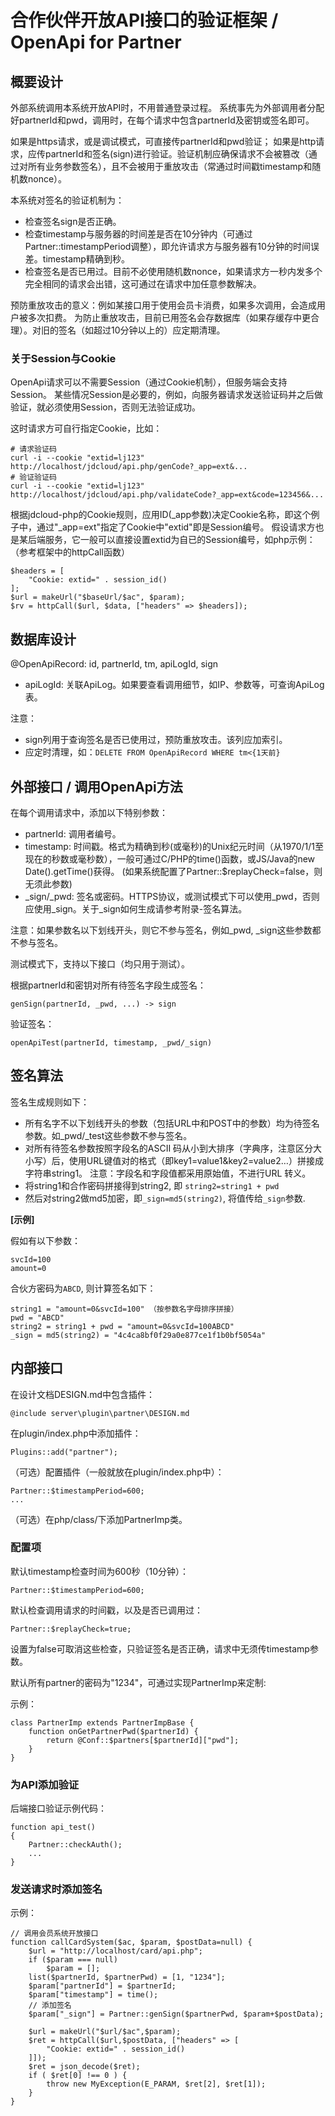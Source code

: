 # 合作伙伴开放API接口的验证框架 / OpenApi for Partner

## 概要设计

外部系统调用本系统开放API时，不用普通登录过程。
系统事先为外部调用者分配好partnerId和pwd，调用时，在每个请求中包含partnerId及密钥或签名即可。

如果是https请求，或是调试模式，可直接传partnerId和pwd验证；
如果是http请求，应传partnerId和签名(sign)进行验证。验证机制应确保请求不会被篡改（通过对所有业务参数签名），且不会被用于重放攻击（常通过时间戳timestamp和随机数nonce）。

本系统对签名的验证机制为：

- 检查签名sign是否正确。
- 检查timestamp与服务器的时间差是否在10分钟内（可通过Partner::timestampPeriod调整），即允许请求方与服务器有10分钟的时间误差。timestamp精确到秒。
- 检查签名是否已用过。目前不必使用随机数nonce，如果请求方一秒内发多个完全相同的请求会出错，这可通过在请求中加任意参数解决。

预防重放攻击的意义：例如某接口用于使用会员卡消费，如果多次调用，会造成用户被多次扣费。
为防止重放攻击，目前已用签名会存数据库（如果存缓存中更合理）。对旧的签名（如超过10分钟以上的）应定期清理。

### 关于Session与Cookie

OpenApi请求可以不需要Session（通过Cookie机制），但服务端会支持Session。
某些情况Session是必要的，例如，向服务器请求发送验证码并之后做验证，就必须使用Session，否则无法验证成功。

这时请求方可自行指定Cookie，比如：

	# 请求验证码
	curl -i --cookie "extid=lj123" http://localhost/jdcloud/api.php/genCode?_app=ext&...
	# 验证验证码
	curl -i --cookie "extid=lj123" http://localhost/jdcloud/api.php/validateCode?_app=ext&code=123456&...

根据jdcloud-php的Cookie规则，应用ID(_app参数)决定Cookie名称，即这个例子中，通过"_app=ext"指定了Cookie中"extid"即是Session编号。
假设请求方也是某后端服务，它一般可以直接设置extid为自已的Session编号，如php示例：（参考框架中的httpCall函数）

	$headers = [
		"Cookie: extid=" . session_id()
	];
	$url = makeUrl("$baseUrl/$ac", $param);
	$rv = httpCall($url, $data, ["headers" => $headers]);

## 数据库设计

@OpenApiRecord: id, partnerId, tm, apiLogId, sign

- apiLogId: 关联ApiLog。如果要查看调用细节，如IP、参数等，可查询ApiLog表。

注意：

- sign列用于查询签名是否已使用过，预防重放攻击。该列应加索引。
- 应定时清理，如：`DELETE FROM OpenApiRecord WHERE tm<{1天前}`

## 外部接口 / 调用OpenApi方法

在每个调用请求中，添加以下特别参数：

- partnerId: 调用者编号。
- timestamp: 时间戳。格式为精确到秒(或毫秒)的Unix纪元时间（从1970/1/1至现在的秒数或毫秒数），一般可通过C/PHP的time()函数，或JS/Java的new Date().getTime()获得。
 (如果系统配置了Partner::$replayCheck=false，则无须此参数)
- _sign/_pwd: 签名或密码。HTTPS协议，或测试模式下可以使用_pwd，否则应使用_sign。关于_sign如何生成请参考附录-签名算法。

注意：如果参数名以下划线开头，则它不参与签名，例如_pwd, _sign这些参数都不参与签名。

测试模式下，支持以下接口（均只用于测试）。

根据partnerId和密钥对所有待签名字段生成签名：

	genSign(partnerId, _pwd, ...) -> sign

验证签名：

	openApiTest(partnerId, timestamp, _pwd/_sign)

## 签名算法

签名生成规则如下：

- 所有名字不以下划线开头的参数（包括URL中和POST中的参数）均为待签名参数。如_pwd/_test这些参数不参与签名。
- 对所有待签名参数按照字段名的ASCII 码从小到大排序（字典序，注意区分大小写）后，使用URL键值对的格式（即key1=value1&key2=value2…）拼接成字符串string1。
  注意：字段名和字段值都采用原始值，不进行URL 转义。
- 将string1和合作密码拼接得到string2, 即 `string2=string1 + pwd`
- 然后对string2做md5加密，即`_sign=md5(string2)`, 将值传给`_sign`参数.

**[示例]**

假如有以下参数：

	svcId=100
	amount=0

合伙方密码为`ABCD`, 则计算签名如下：

	string1 = "amount=0&svcId=100" （按参数名字母排序拼接）
	pwd = "ABCD"
	string2 = string1 + pwd = "amount=0&svcId=100ABCD"
	_sign = md5(string2) = "4c4ca8bf0f29a0e877ce1f1b0bf5054a"

## 内部接口

在设计文档DESIGN.md中包含插件：

	@include server\plugin\partner\DESIGN.md

在plugin/index.php中添加插件：

	Plugins::add("partner");

（可选）配置插件（一般就放在plugin/index.php中）：

	Partner::$timestampPeriod=600;
	...

（可选）在php/class/下添加PartnerImp类。

### 配置项

默认timestamp检查时间为600秒（10分钟）：

	Partner::$timestampPeriod=600;

默认检查调用请求的时间戳，以及是否已调用过：

	Partner::$replayCheck=true;

设置为false可取消这些检查，只验证签名是否正确，请求中无须传timestamp参数。

默认所有partner的密码为"1234"，可通过实现PartnerImp来定制:

示例：

	class PartnerImp extends PartnerImpBase {
		function onGetPartnerPwd($partnerId) {
			return @Conf::$partners[$partnerId]["pwd"];
		}
	}

### 为API添加验证

后端接口验证示例代码：

	function api_test()
	{
		Partner::checkAuth();
		...
	}

### 发送请求时添加签名

示例：

	// 调用会员系统开放接口
	function callCardSystem($ac, $param, $postData=null) {
		$url = "http://localhost/card/api.php";
		if ($param === null)
			$param = [];
		list($partnerId, $partnerPwd) = [1, "1234"];
		$param["partnerId"] = $partnerId;
		$param["timestamp"] = time();
		// 添加签名
		$param["_sign"] = Partner::genSign($partnerPwd, $param+$postData);

		$url = makeUrl("$url/$ac",$param);
		$ret = httpCall($url,$postData, ["headers" => [
			"Cookie: extid=" . session_id()
		]]);
		$ret = json_decode($ret);
		if ( $ret[0] !== 0 ) {
			throw new MyException(E_PARAM, $ret[2], $ret[1]);
		}
	}
